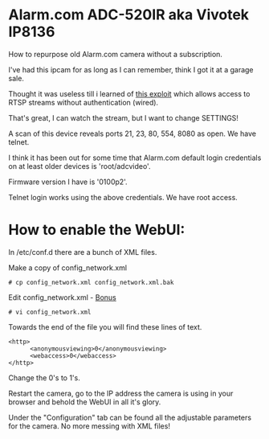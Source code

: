 # Alarm.com ADC-520IR aka Vivotek IP8136 
How to repurpose old Alarm.com camera without a subscription. 

I've had this ipcam for as long as I can remember, think I got it at a garage sale. 

Thought it was useless till i learned of [this exploit](https://www.exploit-db.com/exploits/29516) which allows access to RTSP streams without authentication (wired). 

That's great, I can watch the stream, but I want to change SETTINGS! 

A scan of this device reveals ports 21, 23, 80, 554, 8080 as open. We have telnet. 

I think it has been out for some time that Alarm.com default login credentials on at least older devices is 'root/adcvideo'. 

Firmware version I have is '0100p2'. 

Telnet login works using the above credentials. We have root access. 

# How to enable the WebUI: 

In /etc/conf.d there are a bunch of XML files. 

Make a copy of config_network.xml
```
# cp config_network.xml config_network.xml.bak
```
Edit config_network.xml - [Bonus](http://www.linux-admins.net/2011/01/vi-cheat-sheet.html)
```
# vi config_network.xml
```
Towards the end of the file you will find these lines of text.
```
<http>
      <anonymousviewing>0</anonymousviewing>
      <webaccess>0</webaccess>
</http>
```
Change the 0's to 1's.

Restart the camera, go to the IP address the camera is using in your browser and behold the WebUI in all it's glory. 

Under the "Configuration" tab can be found all the adjustable parameters for the camera. No more messing with XML files! 

